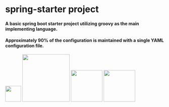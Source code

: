 spring-starter project
==============
#### A basic spring boot starter project utilizing groovy as the main implementing language.
#### Approximately 90% of the configuration is maintained with a single YAML configuration file.
<img src="http://www.inqool.cz/images/spring-logo.png" width="50"/> 
<img src="http://groovy.codehaus.org/images/groovy-logo-medium.png" width="150"/> 
<img src="http://www.flucorrex.ch/images/yaml-logo.jpg" width="100"/>
<img src="http://www.douglaspasqua.com/wp-content/uploads/2014/01/java.png" width="100"/>
